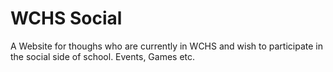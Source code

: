 # WCHS Social
A Website for thoughs who are currently in WCHS and wish to participate in the social side of school. Events, Games etc.
